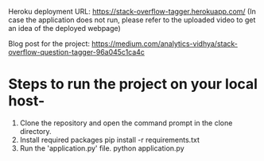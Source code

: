 Heroku deployment URL: https://stack-overflow-tagger.herokuapp.com/ (In case the application does not run, please refer to the uploaded video to get an idea of the deployed webpage)

Blog post for the project: https://medium.com/analytics-vidhya/stack-overflow-question-tagger-96a045c1ca4c







# Steps to run the project on your local host-
1. Clone the repository and open the command prompt in the clone directory.
2. Install required packages pip install -r requirements.txt
3. Run the 'application.py' file. python application.py
